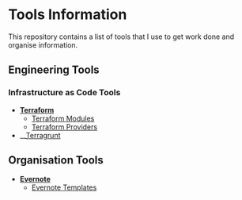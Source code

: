# Tools Information
This repository contains a list of tools that I use to get work done and
organise information.

## Engineering Tools

### Infrastructure as Code Tools

* __[Terraform](https://www.terraform.io/)__
  * [Terraform Modules](https://www.terraform.io/docs/modules/index.html)
  * [Terraform Providers](https://www.terraform.io/docs/providers/index.html)
* __[Terragrunt](https://terragrunt.gruntwork.io/)

## Organisation Tools

* __[Evernote](https://evernote.com/)__
  * [Evernote Templates](https://evernote.com/templates)
